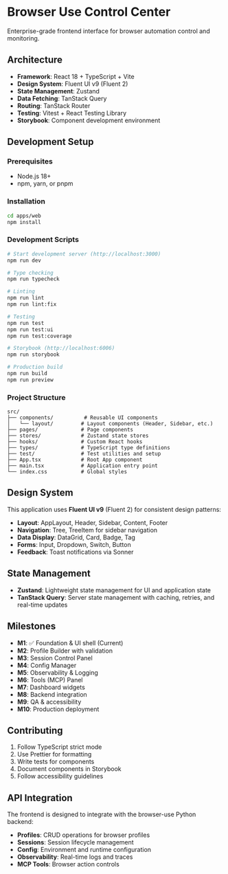 # Browser Use Control Center

Enterprise-grade frontend interface for browser automation control and monitoring.

## Architecture

- **Framework**: React 18 + TypeScript + Vite
- **Design System**: Fluent UI v9 (Fluent 2)
- **State Management**: Zustand
- **Data Fetching**: TanStack Query
- **Routing**: TanStack Router
- **Testing**: Vitest + React Testing Library
- **Storybook**: Component development environment

## Development Setup

### Prerequisites

- Node.js 18+ 
- npm, yarn, or pnpm

### Installation

```bash
cd apps/web
npm install
```

### Development Scripts

```bash
# Start development server (http://localhost:3000)
npm run dev

# Type checking
npm run typecheck

# Linting
npm run lint
npm run lint:fix

# Testing
npm run test
npm run test:ui
npm run test:coverage

# Storybook (http://localhost:6006)
npm run storybook

# Production build
npm run build
npm run preview
```

### Project Structure

```
src/
├── components/          # Reusable UI components
│   └── layout/         # Layout components (Header, Sidebar, etc.)
├── pages/              # Page components
├── stores/             # Zustand state stores
├── hooks/              # Custom React hooks
├── types/              # TypeScript type definitions
├── test/               # Test utilities and setup
├── App.tsx             # Root App component
├── main.tsx            # Application entry point
└── index.css           # Global styles
```

## Design System

This application uses **Fluent UI v9** (Fluent 2) for consistent design patterns:

- **Layout**: AppLayout, Header, Sidebar, Content, Footer
- **Navigation**: Tree, TreeItem for sidebar navigation
- **Data Display**: DataGrid, Card, Badge, Tag
- **Forms**: Input, Dropdown, Switch, Button
- **Feedback**: Toast notifications via Sonner

## State Management

- **Zustand**: Lightweight state management for UI and application state
- **TanStack Query**: Server state management with caching, retries, and real-time updates

## Milestones

- **M1**: ✅ Foundation & UI shell (Current)
- **M2**: Profile Builder with validation
- **M3**: Session Control Panel
- **M4**: Config Manager
- **M5**: Observability & Logging
- **M6**: Tools (MCP) Panel
- **M7**: Dashboard widgets
- **M8**: Backend integration
- **M9**: QA & accessibility
- **M10**: Production deployment

## Contributing

1. Follow TypeScript strict mode
2. Use Prettier for formatting
3. Write tests for components
4. Document components in Storybook
5. Follow accessibility guidelines

## API Integration

The frontend is designed to integrate with the browser-use Python backend:

- **Profiles**: CRUD operations for browser profiles
- **Sessions**: Session lifecycle management
- **Config**: Environment and runtime configuration  
- **Observability**: Real-time logs and traces
- **MCP Tools**: Browser action controls
